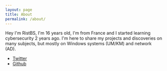 ```yaml
---
layout: page
title: About
permalink: /about/
---
```


Hey I'm RistBS, I'm 16 years old, I'm from France and I started learning cybersecurity 2 years ago. I'm here to share my projects and discoveries on many subjects, but mostly on Windows systems (UM/KM) and network (AD).

- [Twitter](https://twitter.com/RistBs)
- [Github](https://github.com/RistBS) 
